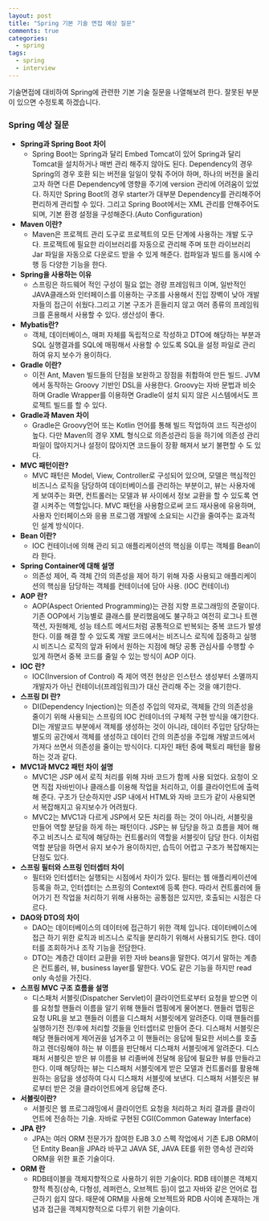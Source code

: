 ```yaml
---
layout: post
title: "Spring 기본 기술 면접 예상 질문"
comments: true
categories: 
  - spring
tags: 
  - spring
  - interview
---
```


기술면접에 대비하여 Spring에 관련한 기본 기술 질문을 나열해보려 한다. 잘못된 부분이 있으면 수정토록 하겠습니다.

### Spring 예상 질문

- **Spring과 Spring Boot 차이**
  - Spring Boot는 Spring과 달리 Embed Tomcat이 있어 Spring과 달리 Tomcat을 설치하거나 매번 관리 해주지 않아도 된다. Dependency의 경우 Spring의 경우 호환 되는 버전을 일일이 맞춰 주어야 하며, 하나의 버전을 올리고자 하면 다른 Dependency에 영향을 주기에 version 관리에 어려움이 있었다. 하지만 Spring Boot의 경우 starter가 대부분 Dependency를 관리해주어 편리하게 관리할 수 있다. 그리고 Spring Boot에서는 XML 관리를 안해주어도 되며, 기본 환경 설정을 구성해준다.(Auto Configuration)
- **Maven 이란?**
  - Maven은 프로젝트 관리 도구로 프로젝트의 모든 단계에 사용하는 개발 도구다. 프로젝트에 필요한 라이브러리를 자동으로 관리해 주며 또한 라이브러리 Jar 파일을 자동으로 다운로드 받을 수 있게 해준다. 컴파일과 빌드를 동시에 수행 등 다양한 기능을 한다.
- **Spring을 사용하는 이유**
  - 스프링은 하드웨어 적인 구성이 필요 없는 경량 프레임워크 이며, 일반적인 JAVA클래스와 인터페이스를 이용하는 구조를 사용해서 진입 장벽이 낮아 개발자들의 접근이 쉬웠다.그리고 기본 구조가 흔들리지 않고 여러 종류의 프레임워크를 혼용해서 사용할 수 있다. 생산성이 좋다.
- **Mybatis란?**
  - 객체, 데이터베이스, 매퍼 자체를 독립적으로 작성하고 DTO에 해당하는 부분과 SQL 실행결과를 SQL에 매핑해서 사용할 수 있도록 SQL을 설정 파일로 관리하여 유지 보수가 용이하다.
- **Gradle 이란?**
  - 이전 Ant, Maven 빌드들의 단점을 보완하고 장점을 취합하여 만든 빌드. JVM에서 동작하는 Groovy 기반인 DSL을 사용한다. Groovy는 자바 문법과 비슷하며 Gradle Wrapper를 이용하면 Gradle이 설치 되지 않은 시스템에서도 프로젝트 빌드를 할 수 있다.
- **Gradle과 Maven 차이**
  - Gradle은 Groovy언어 또는 Kotlin 언어를 통해 빌드 작업하여 코드 직관성이 높다. 다만 Maven의 경우 XML 형식으로 의존성관리 등을 하기에 의존성 관리 파일이 많아지거나 설정이 많아지면 코드들이 장황 해져서 보기 불편할 수 도 있다.
- **MVC 패턴이란?**
  - MVC 패턴은 Model, View, Controller로 구성되어 있으며, 모델은 핵심적인 비즈니스 로직을 담당하여 데이터베이스를 관리하는 부분이고, 뷰는 사용자에게 보여주는 화면, 컨트롤러는 모델과 뷰 사이에서 정보 교환을 할 수 있도록 연결 시켜주는 역할입니다. MVC 패턴을 사용함으로써 코드 재사용에 유용하며, 사용자 인터페이스와 응용 프로그램 개발에 소요되는 시간을 줄여주는 효과적인 설계 방식이다.
- **Bean 이란?**
  - IOC 컨테이너에 의해 관리 되고 애플리케이션의 핵심을 이루는 객체를 Bean이라 한다.
- **Spring Container에 대해 설명**
  - 의존성 제어, 즉 객체 간의 의존성을 제어 하기 위해 자중 사용되고 애플리케이션의 핵심을 담당하는 객체를 컨테이너에 담아 사용. (IOC 컨테이너)
- **AOP 란?**
  - AOP(Aspect Oriented Programming)는 관점 지향 프로그래밍의 준말이다. 기존 OOP에서 기능별로 클래스를 분리했음에도 불구하고 여전히 로그나 트랜잭션, 자원해제, 성능 테스트 메서드처럼 공통적으로 반복되는 중복 코드가 발생 한다. 이를 해결 할 수 있도록 개발 코드에서는 비즈니스 로직에 집중하고 실행 시 비즈니스 로직의 앞과 뒤에서 원하는 지점에 해당 공통 관심사를 수행할 수 있게 하면서 중복 코드를 줄일 수 있는 방식이 AOP 이다.
- **IOC 란?**
  - IOC(Inversion of Control) 즉 제어 역전 현상은 인스턴스 생성부터 소멸까지 개발자가 아닌 컨테이너(프레임워크)가 대신 관리해 주는 것을 얘기한다.
- **스프링 DI 란?**
  - DI(Dependency Injection)는  의존성 주입의 약자로, 객체들 간의 의존성을 줄이기 위해 사용되는 스프링의 IOC 컨테이너의 구체적 구현 방식을 얘기한다. DI는 개발코드 부분에서 객체를 생성하는 것이 아니라, 데이터 주입만 담당하는 별도의 공간에서 객체를 생성하고 데이터 간의 의존성을 주입해 개발코드에서 가져다 쓰면서 의존성을 줄이는 방식이다. 디자인 패턴 중에 팩토리 패턴을 활용하는 것과 같다.
- **MVC1과 MVC2 패턴 차이 설명**
  - MVC1은 JSP 에서 로직 처리를 위해 자바 코드가 함께 사용 되었다. 요청이 오면 직접 자바빈이나 클래스를 이용해 작업을 처리하고, 이를 클라이언트에 출력해 준다. 구조가 단순하지만 JSP 내에서 HTML와 자바 코드가 같이 사용되면서 복잡해지고 유지보수가 어려웠다.
  - MVC2는 MVC1과 다르게 JSP에서 모든 처리를 하는 것이 아니라, 서블릿을 만들어 역할 분담을 하게 하는 패턴이다. JSP는 뷰 담당을 하고 흐름을 제어 해주고 비즈니스 로직에 해당하는 컨트롤러의 역할을 서블릿이 담당 한다. 이처럼 역할 분담을 하면서 유지 보수가 용이하지만, 습득이 어렵고 구조가 복잡해지는 단점도 있다.
- **스프링 필터와 스프링 인터셉터 차이**
  - 필터와 인터셉터는 실행되는 시점에서 차이가 있다. 필터는 웹 애플리케이션에 등록을 하고, 인터셉터는 스프링의 Context에 등록 한다. 따라서 컨트롤러에 들어가기 전 작업을 처리하기 위해 사용하는 공통점은 있지만, 호출되는 시점은 다르다.
- **DAO와 DTO의 차이**
  - DAO는 데이터베이스의 데이터에 접근하기 위한 객체 입니다. 데이터베이스에 접근 하기 위한 로직과 비즈니스 로직을 분리하기 위해서 사용되기도 한다. 데이터를 조회하거나 조작 기능을 전담한다.
  - DTO는 계층간 데이터 교환을 위한 자바 beans을 말한다. 여기서 말하는 계층은 컨트롤러, 뷰, business layer를 말한다. VO도 같은 기능을 하지만 read only 속성을 가진다.
- **스프링 MVC 구조 흐름을 설명**
  - 디스패처 서블릿(Dispatcher Servlet)이 클라이언트로부터 요청을 받으면 이를 요청할 핸들러 이름을 알기 위해 핸들러 맵핑에게 물어본다. 핸들러 맵핑은 요청 URL을 보고 핸들러 이름을 디스패처 서블릿에게 알려준다. 이때 핸들러를 실행하기전 전/후에 처리할 것들을 인터셉터로 만들어 준다. 디스패처 서블릿은 해당 핸들러에게 제어권을 넘겨주고 이 핸들러는 응답에 필요한 서비스를 호출하고 렌더링해야 하는 뷰 이름을 판단해서 디스패처 서블릿에게 알려준다. 디스패처 서블릿은 받은 뷰 이름을 뷰 리졸버에 전달해 응답에 필요한 뷰를 만들라고 한다. 이때 해당하는 뷰는 디스패처 서블릿에게 받은 모델과 컨트롤러를 활용해 원하는 응답을 생성하여 다시 디스패처 서블릿에 보낸다. 디스패처 서블릿은 뷰로부터 받은 것을 클라이언트에게 응답해 준다.
- **서블릿이란?**
  - 서블릿은 웹 프로그래밍에서 클라이언트 요청을 처리하고 처리 결과를 클라이언트에 전송하는 기술. 자바로 구현된 CGI(Common Gateway Interface)
- **JPA 란?**
  - JPA는 여러 ORM 전문가가 참여한 EJB 3.0 스펙 작업에서 기존 EJB ORM이던 Entity Bean을 JPA라 바꾸고 JAVA SE, JAVA EE를 위한 영속성 관리와 ORM을 위한 표준 기술이다.
- **ORM 란**
  - RDB테이블을 객체지향적으로 사용하기 위한 기술이다. RDB 테이블은 객체지향적 특징(상속, 다형성, 레퍼런스, 오브젝트 등)이 없고 자바와 같은 언어로 접근하기 쉽지 않다. 때문에 ORM을 사용해 오브젝트와 RDB 사이에 존재하는 개념과 접근을 객체지향적으로 다루기 위한 기술이다.
